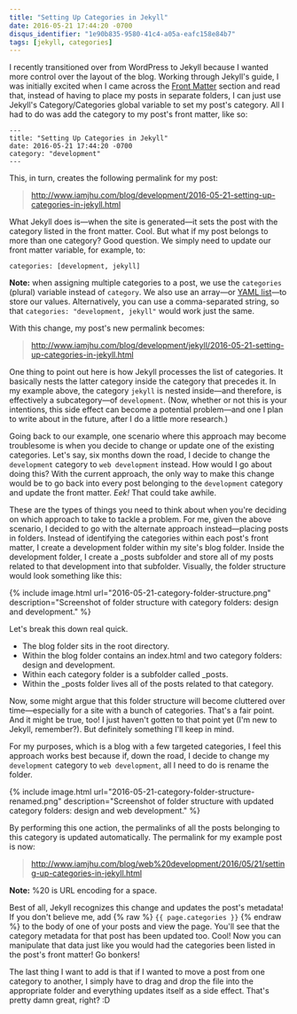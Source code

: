 ```yaml
---
title: "Setting Up Categories in Jekyll"
date: 2016-05-21 17:44:20 -0700
disqus_identifier: "1e90b835-9580-41c4-a05a-eafc158e84b7"
tags: [jekyll, categories]
---
```


I recently transitioned over from WordPress to Jekyll because I wanted more control over the layout of the blog. Working through Jekyll's guide, I was initially excited when I came across the [Front Matter][1] section and read that, instead of having to place my posts in separate folders, I can just use Jekyll's Category/Categories global variable to set my post's category. All I had to do was add the category to my post's front matter, like so:

~~~~
---
title: "Setting Up Categories in Jekyll"
date: 2016-05-21 17:44:20 -0700
category: "development"
---
~~~~

This, in turn, creates the following permalink for my post:

> http://www.iamjhu.com/blog/development/2016-05-21-setting-up-categories-in-jekyll.html

What Jekyll does is—when the site is generated—it sets the post with the category listed in the front matter. Cool. But what if my post belongs to more than one category? Good question. We simply need to update our front matter variable, for example, to:

`categories: [development, jekyll]`

**Note:** when assigning multiple categories to a post, we use the `categories` (plural) variable instead of `category`. We also use an array—or [YAML list][2]—to store our values. Alternatively, you can use a comma-separated string, so that `categories: "development, jekyll"` would work just the same.

With this change, my post's new permalink becomes:

> http://www.iamjhu.com/blog/development/jekyll/2016-05-21-setting-up-categories-in-jekyll.html

One thing to point out here is how Jekyll processes the list of categories. It basically nests the latter category inside the category that precedes it. In my example above, the category `jekyll` is nested inside—and therefore, is effectively a subcategory—of `development`. (Now, whether or not this is your intentions, this side effect can become a potential problem—and one I plan to write about in the future, after I do a little more research.)

Going back to our example, one scenario where this approach may become troublesome is when you decide to change or update one of the existing categories. Let's say, six months down the road, I decide to change the `development` category to `web development` instead. How would I go about doing this? With the current approach, the only way to make this change would be to go back into every post belonging to the `development` category and update the front matter. *Eek!* That could take awhile.

These are the types of things you need to think about when you're deciding on which approach to take to tackle a problem. For me, given the above scenario, I decided to go with the alternate approach instead—placing posts in folders. Instead of identifying the categories within each post's front matter, I create a development folder within my site's blog folder. Inside the development folder, I create a _posts subfolder and store all of my posts related to that development into that subfolder. Visually, the folder structure would look something like this:

{% include image.html 
    url="2016-05-21-category-folder-structure.png" 
    description="Screenshot of folder structure with category folders: design and development." 
%}

Let's break this down real quick.

- The blog folder sits in the root directory. 
- Within the blog folder contains an index.html and two category folders: design and development.
- Within each category folder is a subfolder called _posts.
- Within the _posts folder lives all of the posts related to that category.

Now, some might argue that this folder structure will become cluttered over time—especially for a site with a bunch of categories. That's a fair point. And it might be true, too! I just haven't gotten to that point yet (I'm new to Jekyll, remember?). But definitely something I'll keep in mind. 

For my purposes, which is a blog with a few targeted categories, I feel this approach works best because if, down the road, I decide to change my `development` category to `web development`, all I need to do is rename the folder.

{% include image.html 
    url="2016-05-21-category-folder-structure-renamed.png" 
    description="Screenshot of folder structure with updated category folders: design and web development." 
%}

By performing this one action, the permalinks of all the posts belonging to this category is updated automatically. The permalink for my example post is now:

> http://www.iamjhu.com/blog/web%20development/2016/05/21/setting-up-categories-in-jekyll.html

**Note:** %20 is URL encoding for a space.

Best of all, Jekyll recognizes this change and updates the post's metadata! If you don't believe me, add {% raw %} `{{ page.categories }}` {% endraw %} to the body of one of your posts and view the page. You'll see that the category metadata for that post has been updated too. Cool! Now you can manipulate that data just like you would had the categories been listed in the post's front matter! Go bonkers!

The last thing I want to add is that if I wanted to move a post from one category to another, I simply have to drag and drop the file into the appropriate folder and everything updates itself as a side effect. That's pretty damn great, right? :D

[1]: https://jekyllrb.com/docs/frontmatter/ "Front Matter"
[2]: https://en.wikipedia.org/wiki/YAML#Lists "YAML List"